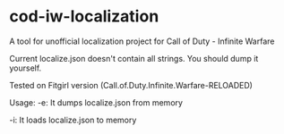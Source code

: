 # cod-iw-localization
A tool for unofficial localization project for Call of Duty - Infinite Warfare


Current localize.json doesn't contain all strings. You should dump it yourself.


Tested on Fitgirl version (Call.of.Duty.Infinite.Warfare-RELOADED)


Usage:
  -e: It dumps localize.json from memory
  
  
  -i: It loads localize.json to memory
